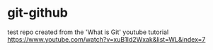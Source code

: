 # git-github
test repo
created from the 'What is Git' youtube tutorial
https://www.youtube.com/watch?v=xuB1Id2Wxak&list=WL&index=7
